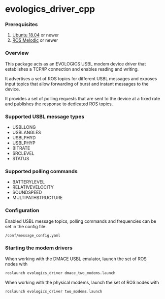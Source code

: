 # evologics_driver_cpp

### Prerequisites

1. [Ubuntu 18.04](https://releases.ubuntu.com/18.04/) or newer
2. [ROS Melodic](http://wiki.ros.org/melodic)  or newer

### Overview

This package acts as an EVOLOGICS USBL modem device driver that establishes a TCP/IP connection and enables reading and writing.

It advertises a set of ROS topics for different USBL messages and exposes input topics that allow forwarding of burst and instant messages to the device.

It provides a set of polling requests that are sent to the device at a fixed rate and publishes the response to dedicated ROS topics.

### Supported USBL message types

- USBLLONG
- USBLANGLES
- USBLPHYD
- USBLPHYP
- BITRATE
- SRCLEVEL
- STATUS

### Supported polling commands

- BATTERYLEVEL
- RELATIVEVELOCITY
- SOUNDSPEED
- MULTIPATHSTRUCTURE

### Configuration

Enabled USBL message topics, polling commands and frequencies can be set in the config file
```sh
/conf/message_config.yaml
```

### Starting the modem drivers

When working with the DMACE USBL emulator, launch the set of ROS nodes with
```sh
roslaunch evologics_driver dmace_two_modems.launch
```

When working with the physical modems, launch the set of ROS nodes with
```sh
roslaunch evologics_driver two_modems.launch
```